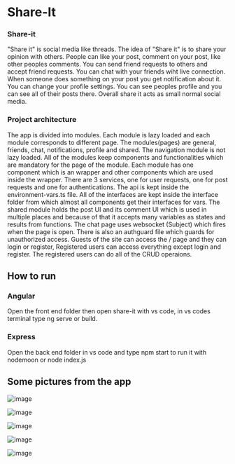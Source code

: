 # Share-It
<h3>Share-it</h3>
"Share it" is social media like threads. The idea of "Share it" is to share your opinion with others. People can like your post, comment on your post, like other peoples comments. You can send friend requests to others and accept friend requests. You can chat with your friends wiht live connection. When someone does something on your post you get notification about it. You can change your profile settings. You can see peoples profile and you can see all of their posts there. Overall share it acts as small normal social media.

<h3>Project architecture</h3>
The app is divided into modules. Each module is lazy loaded and each module corresponds to different page. The modules(pages) are general, friends, chat, notifications, profile and shared. The navigation module is not lazy loaded. All of the modules keep components and functionalities which are mandatory for the page of the module. Each module has one component which is an wrapper and other components which are used inside the wrapper. There are 3 services, one for user requests, one for post requests and one for authentications. The api is kept inside the environment-vars.ts file. All of the interfaces are kept inside the interface folder from which almost all components get their interfaces for vars. The shared module holds the post UI and its comment UI which is used in multiple places and because of that it accepts many variables as states and results from functions. The chat page uses websocket (Subject) which fires when the page is open. There is also an authguard file which guards for unauthorized access. Guests of the site can access the / page and they can login or register, Registered users can access everything except login and register. The registered users can do all of the CRUD operaions.

<h2>How to run</h2>
<h3>Angular</h3>
Open the front end folder then open share-it with vs code, in vs codes terminal type ng serve or build.

<h3>Express</h3>
Open the back end folder in vs code and type npm start to run it with nodemoon or node index.js

<h2>Some pictures from the app</h2>

![image](https://github.com/IvailoPe/Share-It/assets/123314052/5faa27f5-0dee-4b4e-b547-7bc0281e4c47)

![image](https://github.com/IvailoPe/Share-It/assets/123314052/4c0ae331-9702-48c5-99a4-6fe5813a4164)

![image](https://github.com/IvailoPe/Share-It/assets/123314052/1c9bbb82-b1a0-432a-9bfb-d9f6176a094e)

![image](https://github.com/IvailoPe/Share-It/assets/123314052/86e6dfc4-6782-45f4-8527-31f8162d0f50)

![image](https://github.com/IvailoPe/Share-It/assets/123314052/6712aa6a-c877-4166-8c07-ef5e266640a9)
